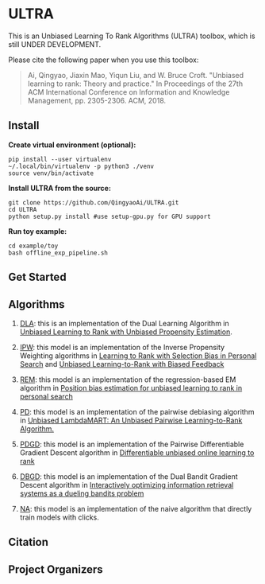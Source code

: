 # ULTRA
This is an Unbiased Learning To Rank Algorithms (ULTRA) toolbox, which is still UNDER DEVELOPMENT.

Please cite the following paper when you use this toolbox:

> Ai, Qingyao, Jiaxin Mao, Yiqun Liu, and W. Bruce Croft. "Unbiased learning to rank: Theory and practice." In Proceedings of the 27th ACM International Conference on Information and Knowledge Management, pp. 2305-2306. ACM, 2018.

## Install

**Create virtual environment (optional):**
```
pip install --user virtualenv
~/.local/bin/virtualenv -p python3 ./venv
source venv/bin/activate
```

**Install ULTRA from the source:**
```
git clone https://github.com/QingyaoAi/ULTRA.git
cd ULTRA
python setup.py install #use setup-gpu.py for GPU support
```

**Run toy example:**
```
cd example/toy
bash offline_exp_pipeline.sh
```

## Get Started


## Algorithms

1. [DLA](https://github.com/QingyaoAi/ULTRA/blob/master/learning_algorithm/dla.py): this is an implementation of the Dual Learning Algorithm in <a href="https://arxiv.org/pdf/1804.05938.pdf">Unbiased Learning to Rank with Unbiased Propensity Estimation</a>.

2. [IPW](https://github.com/QingyaoAi/ULTRA/blob/master/learning_algorithm/ipw_rank.py): this model is an implementation of the Inverse Propensity Weighting algorithms in <a href="https://static.googleusercontent.com/media/research.google.com/en//pubs/archive/45286.pdf"> Learning to Rank with Selection Bias in Personal Search</a> and <a href="https://arxiv.org/pdf/1608.04468.pdf"> Unbiased Learning-to-Rank with Biased Feedback</a>

3. [REM](https://github.com/QingyaoAi/ULTRA/blob/master/learning_algorithm/regression_EM.py): this model is an implementation of the regression-based EM algorithm in <a href="https://static.googleusercontent.com/media/research.google.com/en//pubs/archive/46485.pdf">Position bias estimation for unbiased learning to rank in personal search</a>

4. [PD](https://github.com/QingyaoAi/ULTRA/blob/master/learning_algorithm/pairwise_debias.py): this model is an implementation of the pairwise debiasing algorithm in <a href="https://arxiv.org/pdf/1809.05818.pdf">Unbiased LambdaMART: An Unbiased Pairwise Learning-to-Rank Algorithm.</a>

5. [PDGD](https://github.com/QingyaoAi/ULTRA/blob/master/learning_algorithm/pdgd.py): this model is an implementation of the Pairwise Differentiable Gradient Descent algorithm in <a href="https://arxiv.org/abs/1809.08415">Differentiable unbiased online learning to rank</a>

6. [DBGD](https://github.com/QingyaoAi/ULTRA/blob/master/learning_algorithm/dbgd.py): this model is an implementation of the Dual Bandit Gradient Descent algorithm in <a href="https://arxiv.org/abs/1503.03244">Interactively optimizing information retrieval systems as a dueling bandits problem</a>

7. [NA](https://github.com/QingyaoAi/ULTRA/blob/master/learning_algorithm/na.py): this model is an implementation of the naive algorithm that directly train models with clicks.

## Citation

## Project Organizers